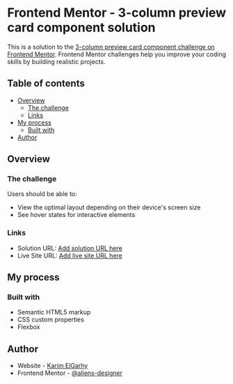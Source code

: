 # Frontend Mentor - 3-column preview card component solution

This is a solution to the [3-column preview card component challenge on Frontend Mentor](https://www.frontendmentor.io/challenges/3column-preview-card-component-pH92eAR2-). Frontend Mentor challenges help you improve your coding skills by building realistic projects. 

## Table of contents

- [Overview](#overview)
  - [The challenge](#the-challenge)
  - [Links](#links)
- [My process](#my-process)
  - [Built with](#built-with)
- [Author](#author)



## Overview

### The challenge

Users should be able to:

- View the optimal layout depending on their device's screen size
- See hover states for interactive elements

### Links

- Solution URL: [Add solution URL here](https://github.com/aliens-designer/frontendmentor-3-column-preview-cards.git)
- Live Site URL: [Add live site URL here]([https://karimelgarhy.github.io/frontendmentor-3-column-preview-cards/])

## My process

### Built with

- Semantic HTML5 markup
- CSS custom properties
- Flexbox

## Author

- Website - [Karim ElGarhy](https://Mk-studioeg.com)
- Frontend Mentor - [@aliens-designer](https://www.frontendmentor.io/profile/aliens-designer)

